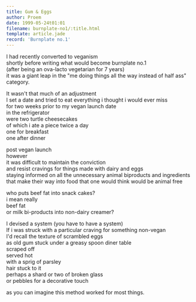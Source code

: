```yaml
---
title: Gum & Eggs
author: Proem
date: 1999-05-24t01:01
filename: burnplate-no1/:title.html
template: article.jade
record: 'Burnplate no.1'
---
```


I had recently converted to veganism  
shortly before writing what would become burnplate no.1  
(after being an ova-lacto vegetarian for 7 years)  
it was a giant leap in the "me doing things all the way instead of half ass" category.  

It wasn't that much of an adjustment  
I set a date and tried to eat everything i thought i would ever miss  
for two weeks prior to my vegan launch date  
in the refrigerator  
were two turtle cheesecakes  
of which i ate a piece twice a day  
one for breakfast  
one after dinner  

post vegan launch  
however  
it was difficult to maintain the conviction  
and resist cravings for things made with dairy and eggs  
staying informed on all the unnecessary animal biproducts and ingredients that make their way into food that one would think would be animal free  

who puts beef fat into snack cakes?  
i mean really  
beef fat  
or milk bi-products into non-dairy creamer?  

I devised a system (you have to have a system)  
If i was struck with a particular craving for something non-vegan  
I'd recall the texture of scrambled eggs  
as old gum stuck under a greasy spoon diner table  
scraped off  
served hot  
with a sprig of parsley  
hair stuck to it  
perhaps a shard or two of broken glass  
or pebbles for a decorative touch  

as you can imagine this method worked for most things.